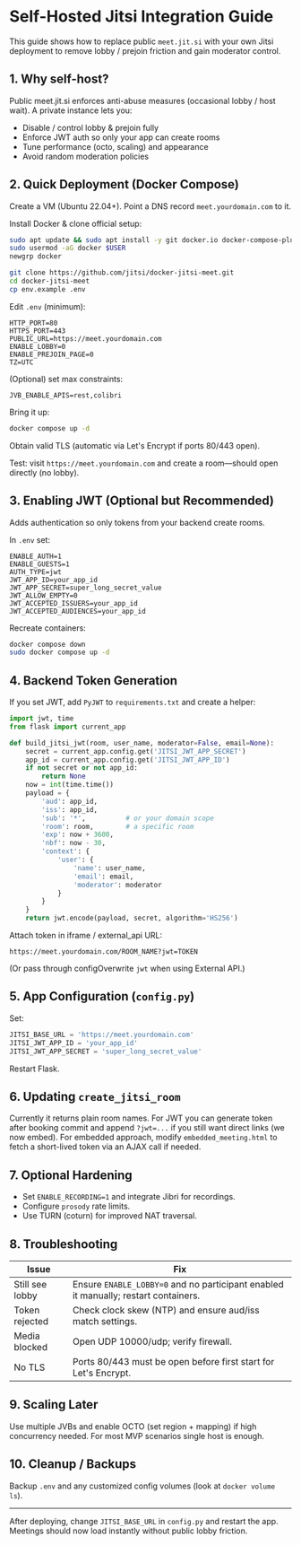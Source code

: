 # Self-Hosted Jitsi Integration Guide

This guide shows how to replace public `meet.jit.si` with your own Jitsi deployment to remove lobby / prejoin friction and gain moderator control.

## 1. Why self-host?
Public meet.jit.si enforces anti-abuse measures (occasional lobby / host wait). A private instance lets you:
- Disable / control lobby & prejoin fully
- Enforce JWT auth so only your app can create rooms
- Tune performance (octo, scaling) and appearance
- Avoid random moderation policies

## 2. Quick Deployment (Docker Compose)
Create a VM (Ubuntu 22.04+). Point a DNS record `meet.yourdomain.com` to it.

Install Docker & clone official setup:
```bash
sudo apt update && sudo apt install -y git docker.io docker-compose-plugin
sudo usermod -aG docker $USER
newgrp docker

git clone https://github.com/jitsi/docker-jitsi-meet.git
cd docker-jitsi-meet
cp env.example .env
```
Edit `.env` (minimum):
```
HTTP_PORT=80
HTTPS_PORT=443
PUBLIC_URL=https://meet.yourdomain.com
ENABLE_LOBBY=0
ENABLE_PREJOIN_PAGE=0
TZ=UTC
```
(Optional) set max constraints:
```
JVB_ENABLE_APIS=rest,colibri
```
Bring it up:
```bash
docker compose up -d
```
Obtain valid TLS (automatic via Let's Encrypt if ports 80/443 open).

Test: visit `https://meet.yourdomain.com` and create a room—should open directly (no lobby).

## 3. Enabling JWT (Optional but Recommended)
Adds authentication so only tokens from your backend create rooms.

In `.env` set:
```
ENABLE_AUTH=1
ENABLE_GUESTS=1
AUTH_TYPE=jwt
JWT_APP_ID=your_app_id
JWT_APP_SECRET=super_long_secret_value
JWT_ALLOW_EMPTY=0
JWT_ACCEPTED_ISSUERS=your_app_id
JWT_ACCEPTED_AUDIENCES=your_app_id
```
Recreate containers:
```bash
docker compose down
sudo docker compose up -d
```

## 4. Backend Token Generation
If you set JWT, add `PyJWT` to `requirements.txt` and create a helper:
```python
import jwt, time
from flask import current_app

def build_jitsi_jwt(room, user_name, moderator=False, email=None):
    secret = current_app.config.get('JITSI_JWT_APP_SECRET')
    app_id = current_app.config.get('JITSI_JWT_APP_ID')
    if not secret or not app_id:
        return None
    now = int(time.time())
    payload = {
        'aud': app_id,
        'iss': app_id,
        'sub': '*',          # or your domain scope
        'room': room,        # a specific room
        'exp': now + 3600,
        'nbf': now - 30,
        'context': {
            'user': {
                'name': user_name,
                'email': email,
                'moderator': moderator
            }
        }
    }
    return jwt.encode(payload, secret, algorithm='HS256')
```
Attach token in iframe / external_api URL:
```
https://meet.yourdomain.com/ROOM_NAME?jwt=TOKEN
```
(Or pass through configOverwrite `jwt` when using External API.)

## 5. App Configuration (`config.py`)
Set:
```python
JITSI_BASE_URL = 'https://meet.yourdomain.com'
JITSI_JWT_APP_ID = 'your_app_id'
JITSI_JWT_APP_SECRET = 'super_long_secret_value'
```
Restart Flask.

## 6. Updating `create_jitsi_room`
Currently it returns plain room names. For JWT you can generate token after booking commit and append `?jwt=...` if you still want direct links (we now embed). For embedded approach, modify `embedded_meeting.html` to fetch a short-lived token via an AJAX call if needed.

## 7. Optional Hardening
- Set `ENABLE_RECORDING=1` and integrate Jibri for recordings.
- Configure `prosody` rate limits.
- Use TURN (coturn) for improved NAT traversal.

## 8. Troubleshooting
| Issue | Fix |
|-------|-----|
| Still see lobby | Ensure `ENABLE_LOBBY=0` and no participant enabled it manually; restart containers. |
| Token rejected | Check clock skew (NTP) and ensure aud/iss match settings. |
| Media blocked | Open UDP 10000/udp; verify firewall. |
| No TLS | Ports 80/443 must be open before first start for Let's Encrypt. |

## 9. Scaling Later
Use multiple JVBs and enable OCTO (set region + mapping) if high concurrency needed. For most MVP scenarios single host is enough.

## 10. Cleanup / Backups
Backup `.env` and any customized config volumes (look at `docker volume ls`).

---
After deploying, change `JITSI_BASE_URL` in `config.py` and restart the app. Meetings should now load instantly without public lobby friction.
